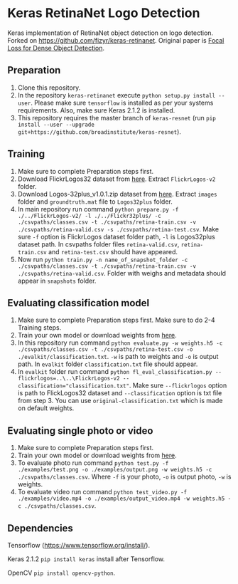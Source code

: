 # Keras RetinaNet Logo Detection
Keras implementation of RetinaNet object detection on logo detection. Forked on https://github.com/fizyr/keras-retinanet. Original paper is [Focal Loss for Dense Object Detection](https://arxiv.org/abs/1708.02002).

## Preparation

1) Clone this repository.
2) In the repository `keras-retinanet` execute `python setup.py install --user`.
   Please make sure `tensorflow` is installed as per your systems requirements.
   Also, make sure Keras 2.1.2 is installed.
3) This repository requires the master branch of `keras-resnet` (run `pip install --user --upgrade git+https://github.com/broadinstitute/keras-resnet`).

## Training

1) Make sure to complete Preparation steps first.
2) Download FlickrLogos32 dataset from [here](http://www.multimedia-computing.de/flickrlogos/data/FlickrLogos-32_dataset_v2.zip).
   Extract `FlickrLogos-v2` folder.
3) Download Logos-32plus_v1.0.1.zip dataset from [here](https://goo.gl/FPtqxR).
   Extract `images` folder and `groundtruth.mat` file to `Logos32plus` folder.
4) In main repository run command `python prepare.py -f ./../FlickrLogos-v2/ -l ./../Flickr32plus/ -c ./csvpaths/classes.csv -t ./csvpaths/retina-train.csv -v ./csvpaths/retina-valid.csv -s ./csvpaths/retina-test.csv`.
   Make sure `-f` option is FlickrLogos dataset folder path, `-l` is Logos32plus dataset path.
   In csvpaths folder files `retina-valid.csv`, `retina-train.csv` and `retina-test.csv` should have appeared.
5) Now run `python train.py -n name_of_snapshot_folder -c ./csvpaths/classes.csv -t ./csvpaths/retina-train.csv -v ./csvpaths/retina-valid.csv`.
   Folder with weighs and metadata should appear in `snapshots` folder.
   
## Evaluating classification model

1) Make sure to complete Preparation steps first.
   Make sure to do 2-4 Training steps. 
2) Train your own model or download weights from [here](https://drive.google.com/file/d/1eDybynuRoSvTXPMRqjeHLFliI42ZP4tx/view?usp=sharing).
3) In this repository run command `python evaluate.py -w weights.h5 -c ./csvpaths/classes.csv -t ./csvpaths/retina-test.csv -o ./evalkit/classification.txt`.
   `-w` is path to weights and `-o` is output path.
   In `evalkit` folder `classification.txt` file should appear.
4) In `evalkit` folder run command `python fl_eval_classification.py --flickrlogos=..\..\FlickrLogos-v2 --classification="classification.txt"`.
   Make sure `--flickrlogos` option is path to FlickLogos32 dataset and `--classification` option is txt file from step 3.
   You can use `original-classification.txt` which is made on default weights.

## Evaluating single photo or video

1) Make sure to complete Preparation steps first.
2) Train your own model or download weights from [here](https://drive.google.com/file/d/1eDybynuRoSvTXPMRqjeHLFliI42ZP4tx/view?usp=sharing).
3) To evaluate photo run command `python test.py -f ./examples/test.png -o ./examples/output.png -w weights.h5 -c ./csvpaths/classes.csv`.
   Where `-f` is your photo, `-o` is output photo, `-w` is weights.
4) To evaluate video run command `python test_video.py -f ./examples/video.mp4 -o ./examples/output_video.mp4 -w weights.h5 -c ./csvpaths/classes.csv`.

## Dependencies

Tensorflow (https://www.tensorflow.org/install/).

Keras 2.1.2 `pip install keras` install after Tensorflow.

OpenCV `pip install opencv-python`.